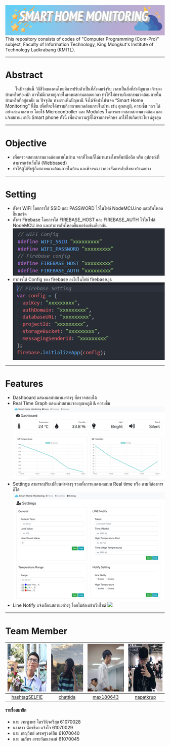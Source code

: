 ![](README/banner.png)
This repository consists of codes of "Computer Programming (Com-Pro)" subject, Faculty of Information Technology, King Mongkut's Institute of Technology Ladkrabang (KMITL).
_____
# Abstract
&nbsp;&nbsp;&nbsp;&nbsp;&nbsp;&nbsp;&nbsp; ในปัจจุบันนี้ วิถีชีวิตของคนไทยมีการปรับตัวเป็นที่สังคมเร่งรีบ เวลาเป็นสิ่งที่สำคัญมาก เจ้าของบ้านหรือห้องพัก อาจไม่มีเวลาอยู่ภายในเคหะสถานตลอดเวลา ทำให้ไม่ทราบถึงสภาพแวดล้อมภายในบ้านหรือที่อยู่อาศัย ณ ปัจจุบัน ทางเราเห็นปัญหานี จึงได้จัดทำโปรเจค “Smart Home Monitoring” นี้ขึ้น เพื่อที่จะได้ทราบถึงสถาพแวดล้อมภายในบ้าน เช่น อุณหภูมิ, ความชื้น ฯลฯ ได้อย่างสะดวกสบาย โดยใช้ Microcontroller และ Modules ในการตรวจสอบสภาพแวดล้อม และแจ้งสถานะมายัง Smart phone ทั้งนี้ เพื่อนำความรู้ที่ได้จากการศึกษา มาใช้ให้เกิดประโยชน์สูงสุด
______
# Objective
* เพื่อตรวจสอบสภาพแวดล้อมภายในบ้าน จากที่ไหนก็ได้ผ่านทางโทรศัพท์มือถือ หรือ อุปกรณ์ที่สามารถเข้าเว็บได้ (Webbased)
* ทำให้ผู้ใช้รับรู้ถึงสภาพแวดล้อมภายในบ้าน และพิจารณาว่าควรจัดการกับสิ่งของบ้านอย่าง
______

# Setting
* ตั้งค่า WiFi โดยการใส่ SSID และ PASSWORD ไว้ในไฟล์ NodeMCU.ino และอัพโหลดขึ้นบอร์ด
* ตั้งค่า Firebase โดยการใส่ FIREBASE_HOST และ FIREBASE_AUTH ไว้ในไฟล์  NodeMCU.ino และทำการอัพโหลดขึ้นบอร์ดเช่นเดียวกัน<br>
![](README/wifi.PNG)
* ทำการใส่ Config ของ firebase ลงไปในไฟล์ firebase.js
![](README/firebase.PNG)
______
# Features
* Dashboard แสดงผลค่าสถานะต่างๆ ที่ตรวจสอบได้
* Real Time Graph แสดงค่าสถานะของอุณหภูมิ & ความชื้น
![](README/web1.png)
* Settings สามารถปรับเปลี่ยนค่าต่างๆ รวมทั้งการแสดงผลแบบ Real time หรือ ตามที่ต้องการก็ได้
![](README/web2.jpg)
* Line Notify แจ้งเตือนสถานะต่างๆ โดยไม่ต้องเข้าเว็บไซด์
![](README/web3.jpg)

______
# Team Member
|<img src="README/hashtagSELFIE.jpeg" width="150px" height="150px">|<img src="README/chattida.jpg" width="150px" height="150px">|<img src="README/max180643.jpg" width="150px" height="150px">|<img src="README/NAPATKRUP.jpeg" width="150px" height="150px">|
|:-----:|:-----:|:-----:|:-----:|
|[hashtagSELFIE](https://github.com/hashtagSELFIE)|[chattida](https://github.com/chattida)|[max180643](https://github.com/max180643)|[napatkrup](https://github.com/NAPATKRUP)|
#### รายชื่อสมาชิก
- นาย เจษฎาพร ไตรวินิจศรีสุข 61070028
- นางสาว ฉัตรธิดา แจ้งใจ 61070029
- นาย ชาญวิทย์ เศรษฐวงศ์สิน 61070040
- นาย ณภัทร อารยวัฒนาพงษ์ 61070045
